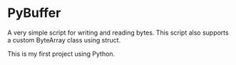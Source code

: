 # PyBuffer
A very simple script for writing and reading bytes. This script also supports a custom ByteArray class using struct.

This is my first project using Python.
